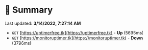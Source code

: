 # 📖 Summary
Last updated: **3/14/2022, 7:27:14 AM**

- `GET` [https://uptimerfree.tk](https://uptimerfree.tk) - **Up** (5695ms)
- `GET` [https://monitoruptimer.tk](https://monitoruptimer.tk) - **Down** (3796ms)
